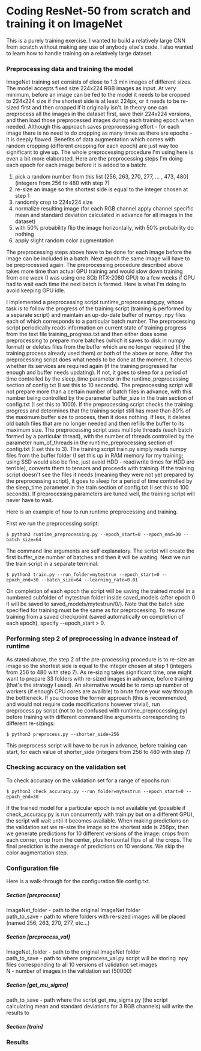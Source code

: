 # Coding ResNet-50 from scratch and training it on ImageNet

This is a purely training exercise. I wanted to build a relatively large CNN from scratch without making any use of anybody else's code. I also wanted to learn how to handle training on a relatively large dataset.

### Preprocessing data and training the model

ImageNet training set consists of close to 1.3 mln images of different sizes. The model accepts fixed size 224x224 RGB images as input. At very minimum, before an image can be fed to the model it needs to be cropped to 224x224 size if the shortest side is at least 224px, or it needs to be re-sized first and then cropped if it originally isn't. In theory one can preprocess all the images in the dataset first, save their 224x224 versions, and then load those preprocessed images during each training epoch when needed. Although this approach saves preprocessing  effort - for each image there is no need to do cropping as many times as there are epochs - it is deeply flawed. Benefits of data augmentation which comes with random cropping (different cropping for each epoch) are just way too significant to give up. The whole preprocessing procedure I'm using here is even a bit more elaborated. Here are the preprocessing steps I'm doing each epoch for each image before it is added to a batch:

1. pick a random number from this list \[256, 263, 270, 277, ... , 473, 480\] \(integers from 256 to 480 with step 7\)
2. re-size an image so the shortest side is equal to the integer chosen at step 1
3. randomly crop to 224x224 size
4. normalize resulting image (for each RGB channel apply channel specific mean and standard deviation calculated in advance for all images in the dataset)
5. with 50% probability flip the image horizontally, with 50% probability do nothing
6. apply slight random color augmentation

The preprocessing steps above have to be done for each image before the image can be included in a batch. Next epoch the same image will have to be preprocessed again. The preprocessing procedure described above takes more time than actual GPU training and would slow down training from one week (I was using one 8Gb RTX-2080 GPU) to a few weeks if GPU had to wait each time the next batch is formed. Here is what I'm doing to avoid keeping GPU idle.

I implemented a preprocessing script runtime_preprocessing.py, whose task is to follow the progress of the training script \(training is performed by a separate script\) and maintain an up-do-date buffer of numpy .npy files each of which corresponds to a particular batch number. The preprocessing script periodically reads information on current state of training progress from the text file training_progress.txt and then either does some preprocessing to prepare more batches (which it saves to disk in numpy format) or deletes files from the buffer which are no longer required (if the training process already used them) or both of the above or none. After the preprocessing script does what needs to be done at the moment, it checks whether its services are required again (if the training progressed far enough and buffer needs updating). If not, it goes to sleep for a period of time controlled by the sleep_time parameter in the runtime_preprocessing section of config.txt (I set this to 10 seconds). The preprocessing script will not prepare more than a certain number of batch files in advance, with this number being controlled by the parameter buffer_size in the train section of config.txt (I set this to 1000). If the preprocessing script checks the training progress and determines that the training script still has more than 80% of the maximum buffer size to process, then it does nothing. If less, it deletes old batch files that are no longer needed and then refills the buffer to its maximum size. The preprocessing script uses multiple threads (each batch formed by a particular thread), with the number of threads controlled by the parameter num_of_threads in the runtime_preprocessing section of config.txt (I set this to 3). The training script train.py simply reads numpy files from the buffer folder (I set this up in RAM memory for my training; using SSD would also be fine, just avoid HDD - read/write times for HDD are terrible), converts them to tensors and proceeds with training. If the training script doesn't see the files it needs (meaning they were not yet prepared by the preprocessing script), it goes to sleep for a period of time controlled by the sleep_time parameter in the train section of config.txt (I set this to 100 seconds). If preprocessing parameters are tuned well, the training script will never have to wait.

Here is an example of how to run runtime preprocessing and training.

First we run the preprocessing script:

```
$ python3 runtime_preprocessing.py --epoch_start=0 --epoch_end=30 --batch_size=64
```
The command line arguments are self explanatory. The script will create the first buffer_size number of batches and then it will be waiting. Next we run the train script in a separate terminal:

```
$ python3 train.py --run_folder=mytestrun --epoch_start=0 --epoch_end=30 --batch_size=64 --learning_rate=0.01
```
On completion of each epoch the script will be saving the trained model in a numbered subfolder of mytestrun folder inside saved_models (after epoch 0 it will be saved to saved_models/mytestrun/0/). Note that the batch size specified for training must be the same as for preprocessing. To resume training from a saved checkpoint (saved automatically on completion of each epoch), specify --epoch_start > 0.

### Performing step 2 of preprocessing in advance instead of runtime

As stated above, the step 2 of the pre-processing procedure is to re-size an image so the shortest side is equal to the integer chosen at step 1 \(integers from 256 to 480 with step 7\). As re-sizing takes significant time, one might want to prepare 33 folders with re-sized images in advance, before training \(that's the strategy I used\). An alternative would be to ramp up number of workers (if enough CPU cores are availble) to brute force your way through the bottleneck. If you choose the former approach \(this is recommended, and would not require code modifications however trivial\), run preprocess.py script \(not to be confused with runtime_preprocessing.py\) before training with different command line arguments corresponding to different re-sizings:

```
$ python3 preprocess.py --shorter_side=256
```

This preprocess script will have to be run in advance, before training can start, for each value of shorter_side \(integers from 256 to 480 with step 7\)

### Checking accuracy on the validation set

To check accuracy on the validation set for a range of epochs run:

```
$ python3 check_accuracy.py --run_folder=mytestrun --epoch_start=0 --epoch_end=30
```

If the trained model for a particular epoch is not available yet (possible if check_accuracy.py is run concurrently with train.py but on a different GPU), the script will wait until it becomes available. When making predictions on the validation set we re-size the image so the shortest side is 256px, then we generate predictions for 10 different versions of the image: crops from each corner, crop from the center, plus horizontal flips of all the crops. The final prediction is the average of predictions on 10 versions. We skip the color augmentation step.

### Configuration file

Here is a walk-through for the configuration file config.txt.

##### Section \[preprocess\]

ImageNet_folder - path to the original ImageNet folder<br />
path_to_save - path to where folders with re-sized images will be placed \(named 256, 263, 270, 277, etc...\)

##### Section \[preprocess_val\]

ImageNet_folder - path to the original ImageNet folder<br />
path_to_save - path to where preprocess_val.py script will be storing .npy files corresponding to all 10 versions of validation set images<br />
N - number of images in the validation set (50000)

##### Section \[get_mu_sigma\]

path_to_save - path where the script get_mu_sigma.py (the script calculating mean and standard deviations for 3 RGB channels) will write the results to

##### Section \[train\]



### Results